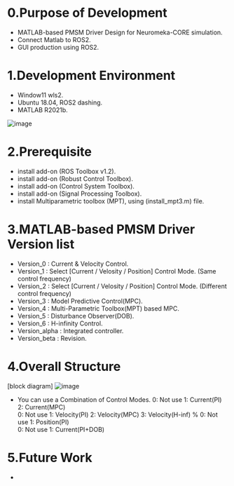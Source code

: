 # 0.Purpose of Development
- MATLAB-based PMSM Driver Design for Neuromeka-CORE simulation.
- Connect Matlab to ROS2.
- GUI production using ROS2.

# 1.Development Environment
- Window11 wls2.
- Ubuntu 18.04, ROS2 dashing.
- MATLAB R2021b.

![image](https://user-images.githubusercontent.com/75024315/146763805-3f61129e-a4ed-4c28-b61e-69155064fbb0.png)

# 2.Prerequisite
- install add-on (ROS Toolbox v1.2).
- install add-on (Robust Control Toolbox).
- install add-on (Control System Toolbox).
- install add-on (Signal Processing Toolbox).
- install Multiparametric toolbox (MPT), using (install_mpt3.m) file.

# 3.MATLAB-based PMSM Driver Version list
- Version_0 : Current & Velocity Control.
- Version_1 : Select [Current / Velosity / Position] Control Mode. (Same control frequency)
- Version_2 : Select [Current / Velosity / Position] Control Mode. (Different control frequency)
- Version_3 : Model Predictive Control(MPC).
- Version_4 : Multi-Parametric Toolbox(MPT) based MPC.
- Version_5 : Disturbance Observer(DOB).
- Version_6 : H-infinity Control. 
- Version_alpha : Integrated controller.
- Version_beta : Revision.

# 4.Overall Structure
[block diagram]
![image](https://user-images.githubusercontent.com/75024315/146320252-668cc404-c65a-4717-9e4b-b3a94f3cee56.png)
- You can use a Combination of Control Modes.
  0: Not use      1: Current(PI)   2: Current(MPC)      
  0: Not use      1: Velocity(PI)  2: Velocity(MPC) 3: Velocity(H-inf)    %
  0: Not use      1: Position(PI)      
  0: Not use      1: Current(PI+DOB)

# 5.Future Work
- 
